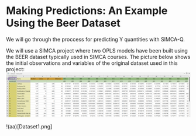 # Making Predictions: An Example Using the Beer Dataset

We will go through the proccess for predicting Y quantities with SIMCA-Q.

We will use a SIMCA project where two OPLS models have been built using the BEER dataset typically used in SIMCA courses. The picture below shows the initial observations and variables of the original dataset used in this project:
![Alt text](https://github.com/OEM-Sartorius-Data-Analytics/SimcaQ_Python_Scripting_Guide/blob/main/06_PredictionInterface_1/Dataset1.png "a title")

!(aa)[Dataset1.png]

